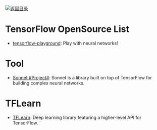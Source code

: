 [![返回目录](https://user-images.githubusercontent.com/5803001/38079637-ff0abcf0-3371-11e8-9b76-ad651620afc7.jpg)](https://github.com/wx-chevalier/Awesome-Lists)

# TensorFlow OpenSource List

- [tensorflow-playground](https://github.com/tensorflow/playground): Play with neural networks!

# Tool

- [Sonnet #Project#](https://github.com/deepmind/sonnet): Sonnet is a library built on top of TensorFlow for building complex neural networks.

# TFLearn

- [TFLearn](https://github.com/tflearn/tflearn): Deep learning library featuring a higher-level API for TensorFlow.
  `
